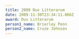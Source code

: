 ```yaml
---
title: 2009 Dux Litterarum
date: 2009-11-30T23:34:11.866Z
award: Dux Litterarum
person1_name: Brierley Penn
person2_name: Cruze Johnson
---
```


